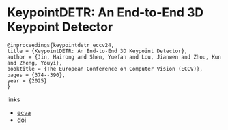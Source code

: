 # KeypointDETR: An End-to-End 3D Keypoint Detector

```
@inproceedings{keypointdetr_eccv24,
title = {KeypointDETR: An End-to-End 3D Keypoint Detector},
author = {Jin, Hairong and Shen, Yuefan and Lou, Jianwen and Zhou, Kun and Zheng, Youyi},
booktitle = {The European Conference on Computer Vision (ECCV)},
pages = {374--390},
year = {2025}
}
```

links
- [ecva](https://www.ecva.net/papers/eccv_2024/papers_ECCV/html/9481_ECCV_2024_paper.php)
- [doi](https://link.springer.com/chapter/10.1007/978-3-031-72904-1_22)
